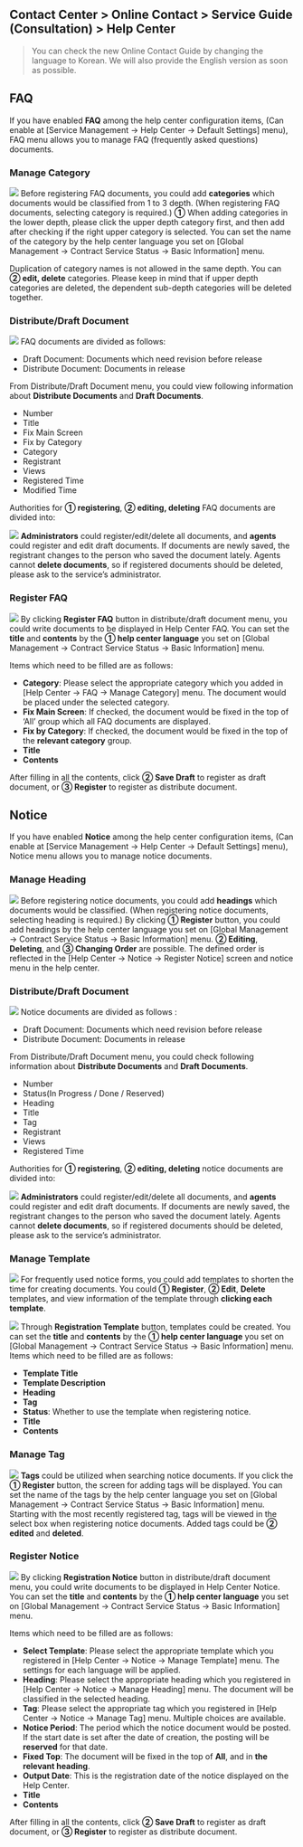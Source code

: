 ## Contact Center > Online Contact > Service Guide (Consultation) > Help Center

> You can check the new Online Contact Guide by changing the language to Korean.
> We will also provide the English version as soon as possible.

## FAQ
If you have enabled **FAQ** among the help center configuration items, (Can enable at [Service Management → Help Center → Default Settings] menu), FAQ menu allows you to manage FAQ (frequently asked questions) documents.

### Manage Category
![](http://static.toastoven.net/prod_contact_center/3.1-(1)_2_en.png)
Before registering FAQ documents, you could add **categories** which documents would be classified from 1 to 3 depth. (When registering FAQ documents, selecting category is required.) **①** When adding categories in the lower depth, please click the upper depth category first, and then add after checking if the right upper category is selected.
You can set the name of the category by the help center language you set on [Global Management → Contract Service Status → Basic Information] menu.

Duplication of category names is not allowed in the same depth.
You can **② edit, delete** categories. Please keep in mind that if upper depth categories are deleted, the dependent sub-depth categories will be deleted together.

### Distribute/Draft Document
![](http://static.toastoven.net/prod_contact_center/3.1-(2)_1_en.png)
FAQ documents are divided as follows:

- Draft Document: Documents which need revision before release
- Distribute Document: Documents in release

From Distribute/Draft Document menu, you could view following information about **Distribute Documents** and **Draft Documents**.

- Number
- Title
- Fix Main Screen
- Fix by Category
- Category
- Registrant
- Views
- Registered Time
- Modified Time

Authorities for **① registering**, **② editing, deleting** FAQ documents are divided into:

![](http://static.toastoven.net/prod_contact_center/3.1-(2).a_en.png)
**Administrators** could register/edit/delete all documents, and **agents** could register and edit draft documents.
If documents are newly saved, the registrant changes to the person who saved the document lately. Agents cannot **delete documents**, so if registered documents should be deleted, please ask to the service’s administrator.

### Register FAQ
![](http://static.toastoven.net/prod_contact_center/3.1-(3)_1_en.png)
By clicking **Register FAQ** button in distribute/draft document menu, you could write documents to be displayed in Help Center FAQ. You can set the **title** and **contents** by the **① help center language** you set on [Global Management → Contract Service Status → Basic Information] menu.

Items which need to be filled are as follows:

- **Category**: Please select the appropriate category which you added in [Help Center → FAQ → Manage Category] menu. The document would be placed under the selected category.
- **Fix Main Screen**: If checked, the document would be fixed in the top of ‘All’ group which all FAQ documents are displayed.
- **Fix by Category**: If checked, the document would be fixed in the top of the **relevant category** group.
- **Title**
- **Contents**

After filling in all the contents, click **② Save Draft** to register as draft document, or **③ Register** to register as distribute document.

## Notice
If you have enabled **Notice** among the help center configuration items, (Can enable at [Service Management → Help Center → Default Settings] menu), Notice menu allows you to manage notice documents.  

### Manage Heading
![](http://static.toastoven.net/prod_contact_center/3.2-(1)_1_en.png)
Before registering notice documents, you could add **headings** which documents would be classified. (When registering notice documents, selecting heading is required.)
By clicking **① Register** button, you could add headings by the help center language you set on [Global Management → Contract Service Status → Basic Information] menu.
**② Editing**, **Deleting**, and **③ Changing Order** are possible. The defined order is reflected in the [Help Center → Notice → Register Notice] screen and notice menu in the help center.

### Distribute/Draft Document
![](http://static.toastoven.net/prod_contact_center/3.2-(2)_1_en.png)
Notice documents are divided as follows :

- Draft Document: Documents which need revision before release
- Distribute Document: Documents in release

From Distribute/Draft Document menu, you could check following information about **Distribute Documents** and **Draft Documents**.

- Number
- Status(In Progress / Done / Reserved)
- Heading
- Title
- Tag
- Registrant
- Views
- Registered Time

Authorities for **① registering**, **② editing, deleting** notice documents are divided into:

![](http://static.toastoven.net/prod_contact_center/3.1-(2).a_en.png)
**Administrators** could register/edit/delete all documents, and **agents** could register and edit draft documents.
If documents are newly saved, the registrant changes to the person who saved the document lately. Agents cannot **delete documents**, so if registered documents should be deleted, please ask to the service’s administrator.

### Manage Template
![](http://static.toastoven.net/prod_contact_center/3.2-(3)_1_en.png)
For frequently used notice forms, you could add templates to shorten the time for creating documents. You could **① Register**, **② Edit**, **Delete** templates, and view information of the template through **clicking each template**.

![](http://static.toastoven.net/prod_contact_center/3.2-(4)_1_en.png)
Through **Registration Template** button, templates could be created. You can set the **title** and **contents** by the **① help center language** you set on [Global Management → Contract Service Status → Basic Information] menu. Items which need to be filled are as follows:

- **Template Title**
- **Template Description**
- **Heading**
- **Tag**
- **Status**: Whether to use the template when registering notice.
- **Title**
- **Contents**

### Manage Tag
![](http://static.toastoven.net/prod_contact_center/3.2-(5)_1_en.png)
**Tags** could be utilized when searching notice documents. If you click the **① Register** button, the screen for adding tags will be displayed. You can set the name of the tags by the help center language you set on [Global Management → Contract Service Status → Basic Information] menu. Starting with the most recently registered tag, tags will be viewed in the select box when registering notice documents. Added tags could be **② edited** and **deleted**.

### Register Notice
![](http://static.toastoven.net/prod_contact_center/3.2-(6)_1_en.png)
By clicking **Registration Notice** button in distribute/draft document menu, you could write documents to be displayed in Help Center Notice. You can set the **title** and **contents** by the **① help center language** you set on [Global Management → Contract Service Status → Basic Information] menu.

Items which need to be filled are as follows:

- **Select Template**: Please select the appropriate template which you registered in  [Help Center → Notice → Manage Template] menu. The settings for each language will be applied.
- **Heading**:  Please select the appropriate heading which you registered in [Help Center → Notice → Manage Heading] menu. The document will be classified in the selected heading.
- **Tag**: Please select the appropriate tag which you registered in [Help Center → Notice → Manage Tag] menu. Multiple choices are available.
- **Notice Period**: The period which the notice document would be posted. If the start date is set after the date of creation, the posting will be **reserved** for that date.
- **Fixed Top**: The document will be fixed in the top of **All**, and in **the relevant heading**.
- **Output Date**: This is the registration date of the notice displayed on the Help Center.
- **Title**
- **Contents**

After filling in all the contents, click **② Save Draft** to register as draft document, or **③ Register** to register as distribute document.
